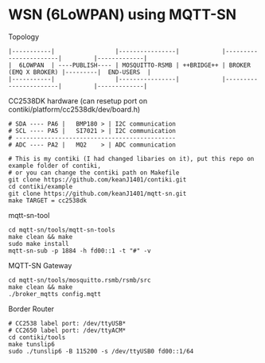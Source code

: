 # WSN (6LoWPAN) using MQTT-SN


Topology
```
|-----------|                 |----------------|            |-----------------------|         |-------------|
|  6LOWPAN  | ----PUBLISH---- | MOSQUITTO-RSMB | ++BRIDGE++ | BROKER (EMQ X BROKER) |---------|  END-USERS  |
|-----------|                 |----------------|            |-----------------------|         |-------------|
```

CC2538DK hardware (can resetup port on contiki/platform/cc2538dk/dev/board.h)
```
# SDA ---- PA6 |   BMP180 > | I2C communication
# SCL ---- PA5 |   SI7021 > | I2C communication
# ---------------------------------------------
# ADC ---- PA2 |   MQ2    > | ADC communication
```
```
# This is my contiki (I had changed libaries on it), put this repo on example folder of contiki,
# or you can change the contiki path on Makefile
git clone https://github.com/keanJ1401/contiki.git
cd contiki/example
git clone https://github.com/keanJ1401/mqtt-sn.git
make TARGET = cc2538dk
```
mqtt-sn-tool
```
cd mqtt-sn/tools/mqtt-sn-tools
make clean && make
sudo make install
mqtt-sn-sub -p 1884 -h fd00::1 -t "#" -v
```

MQTT-SN Gateway
```
cd mqtt-sn/tools/mosquitto.rsmb/rsmb/src
make clean && make
./broker_mqtts config.mqtt
```

Border Router
```
# CC2538 label port: /dev/ttyUSB*
# CC2650 label port: /dev/ttyACM* 
cd contiki/tools
make tunslip6
sudo ./tunslip6 -B 115200 -s /dev/ttyUSB0 fd00::1/64
```

